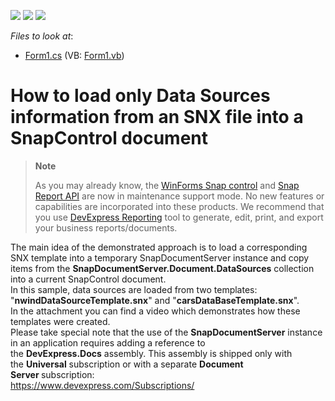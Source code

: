 <!-- default badges list -->
![](https://img.shields.io/endpoint?url=https://codecentral.devexpress.com/api/v1/VersionRange/128608726/14.2.6%2B)
[![](https://img.shields.io/badge/Open_in_DevExpress_Support_Center-FF7200?style=flat-square&logo=DevExpress&logoColor=white)](https://supportcenter.devexpress.com/ticket/details/T226445)
[![](https://img.shields.io/badge/📖_How_to_use_DevExpress_Examples-e9f6fc?style=flat-square)](https://docs.devexpress.com/GeneralInformation/403183)
<!-- default badges end -->
<!-- default file list -->
*Files to look at*:

* [Form1.cs](./CS/WindowsFormsApplication1/Form1.cs) (VB: [Form1.vb](./VB/WindowsFormsApplication1/Form1.vb))
<!-- default file list end -->
# How to load only Data Sources information from an SNX file into a SnapControl document

> **Note**
>
> As you may already know, the [WinForms Snap control](https://docs.devexpress.com/WindowsForms/11373/controls-and-libraries/snap) and [Snap Report API](https://docs.devexpress.com/OfficeFileAPI/15188/snap-report-api) are now in maintenance support mode. No new features or capabilities are incorporated into these products. We recommend that you use [DevExpress Reporting](https://docs.devexpress.com/XtraReports/2162/reporting) tool to generate, edit, print, and export your business reports/documents.

<p>The main idea of the demonstrated approach is to load a corresponding SNX template into a temporary SnapDocumentServer instance and copy items from the <strong>SnapDocumentServer.Document.DataSources</strong> collection into a current SnapControl document.<br />In this sample, data sources are loaded from two templates: "<strong>nwindDataSourceTemplate.snx</strong>" and "<strong>carsDataBaseTemplate.snx</strong>".<br />In the attachment you can find a video which demonstrates how these templates were created.<br />Please take special note that the use of the <strong>SnapDocumentServer</strong> instance in an application requires adding a reference to the <strong>DevExpress.Docs</strong> assembly. This assembly is shipped only with the <strong>Universal</strong> subscription or with a separate <strong>Document Server </strong>subscription:<br /><a href="https://www.devexpress.com/Subscriptions/">https://www.devexpress.com/Subscriptions/</a></p>

<br/>


